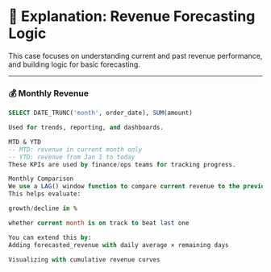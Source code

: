 # 📖 Explanation: Revenue Forecasting Logic

This case focuses on understanding current and past revenue performance, and building logic for basic forecasting.

---

### 💰 Monthly Revenue

```sql
SELECT DATE_TRUNC('month', order_date), SUM(amount)

Used for trends, reporting, and dashboards.

MTD & YTD
-- MTD: revenue in current month only
-- YTD: revenue from Jan 1 to today
These KPIs are used by finance/ops teams for tracking progress.

Monthly Comparison
We use a LAG() window function to compare current revenue to the previous month.
This helps evaluate:

growth/decline in %

whether current month is on track to beat last one

You can extend this by:
Adding forecasted_revenue with daily average × remaining days

Visualizing with cumulative revenue curves
